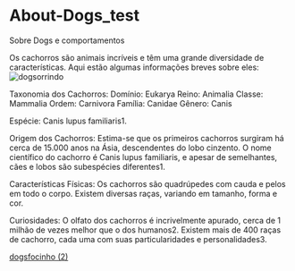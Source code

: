 # About-Dogs_test
Sobre Dogs e comportamentos

Os cachorros são animais incríveis e têm uma grande diversidade de características. Aqui estão algumas informações breves sobre eles:
![dogsorrindo](https://github.com/user-attachments/assets/f1244611-1d53-4beb-bed8-27536940e481)

Taxonomia dos Cachorros:
Domínio: Eukarya
Reino: Animalia
Classe: Mammalia
Ordem: Carnivora
Família: Canidae
Gênero: Canis

Espécie: Canis lupus familiaris1.

Origem dos Cachorros:
Estima-se que os primeiros cachorros surgiram há cerca de 15.000 anos na Ásia, descendentes do lobo cinzento.
O nome científico do cachorro é Canis lupus familiaris, e apesar de semelhantes, cães e lobos são subespécies diferentes1.

Características Físicas:
Os cachorros são quadrúpedes com cauda e pelos em todo o corpo.
Existem diversas raças, variando em tamanho, forma e cor.

Curiosidades:
O olfato dos cachorros é incrivelmente apurado, cerca de 1 milhão de vezes melhor que o dos humanos2.
Existem mais de 400 raças de cachorro, cada uma com suas particularidades e personalidades3.

  [dogsfocinho (2)](https://github.com/user-attachments/assets/e070a8ac-1d3d-4cc8-80d4-b4126bb9beb6)

